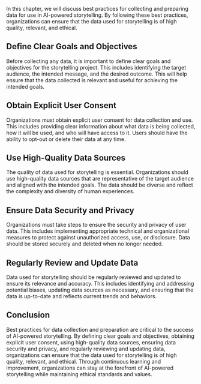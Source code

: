 

In this chapter, we will discuss best practices for collecting and preparing data for use in AI-powered storytelling. By following these best practices, organizations can ensure that the data used for storytelling is of high quality, relevant, and ethical.

Define Clear Goals and Objectives
---------------------------------

Before collecting any data, it is important to define clear goals and objectives for the storytelling project. This includes identifying the target audience, the intended message, and the desired outcome. This will help ensure that the data collected is relevant and useful for achieving the intended goals.

Obtain Explicit User Consent
----------------------------

Organizations must obtain explicit user consent for data collection and use. This includes providing clear information about what data is being collected, how it will be used, and who will have access to it. Users should have the ability to opt-out or delete their data at any time.

Use High-Quality Data Sources
-----------------------------

The quality of data used for storytelling is essential. Organizations should use high-quality data sources that are representative of the target audience and aligned with the intended goals. The data should be diverse and reflect the complexity and diversity of human experiences.

Ensure Data Security and Privacy
--------------------------------

Organizations must take steps to ensure the security and privacy of user data. This includes implementing appropriate technical and organizational measures to protect against unauthorized access, use, or disclosure. Data should be stored securely and deleted when no longer needed.

Regularly Review and Update Data
--------------------------------

Data used for storytelling should be regularly reviewed and updated to ensure its relevance and accuracy. This includes identifying and addressing potential biases, updating data sources as necessary, and ensuring that the data is up-to-date and reflects current trends and behaviors.

Conclusion
----------

Best practices for data collection and preparation are critical to the success of AI-powered storytelling. By defining clear goals and objectives, obtaining explicit user consent, using high-quality data sources, ensuring data security and privacy, and regularly reviewing and updating data, organizations can ensure that the data used for storytelling is of high quality, relevant, and ethical. Through continuous learning and improvement, organizations can stay at the forefront of AI-powered storytelling while maintaining ethical standards and values.
